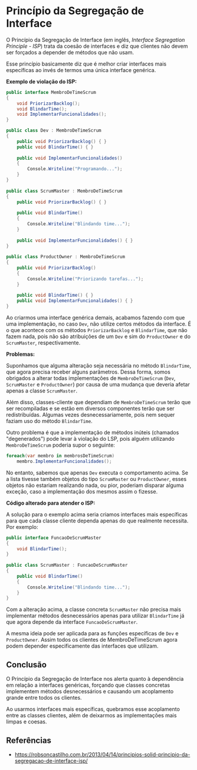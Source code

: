 # Princípio da Segregação de Interface

O Princípio da Segregação de Interface (em inglês, *Interface Segregation Principle - ISP*) trata da coesão de interfaces e diz que clientes não devem ser forçados a depender de métodos que não usam.

Esse princípio basicamente diz que é melhor criar interfaces mais específicas ao invés de termos uma única interface genérica.

**Exemplo de violação do ISP:**

```c#
public interface MembroDeTimeScrum
{
    void PriorizarBacklog();
    void BlindarTime();
    void ImplementarFuncionalidades();
}

public class Dev : MembroDeTimeScrum
{
    public void PriorizarBacklog() { }
    public void BlindarTime() { }
 
    public void ImplementarFuncionalidades()
    {
        Console.Writeline("Programando...");
    }
}
 
public class ScrumMaster : MembroDeTimeScrum
{
    public void PriorizarBacklog() { }
 
    public void BlindarTime()
    {
        Console.Writeline("Blindando time...");
    }
 
    public void ImplementarFuncionalidades() { }
}
 
public class ProductOwner : MembroDeTimeScrum
{
    public void PriorizarBacklog()
    {
        Console.Writeline("Priorizando tarefas...");
    }
 
    public void BlindarTime() { }
    public void ImplementarFuncionalidades() { }
}
```

Ao criarmos uma interface genérica demais, acabamos fazendo com que uma implementação, no caso `Dev`, não utilize certos métodos da interface. É o que acontece com os métodos `PriorizarBacklog` e `BlindarTime`, que não fazem nada, pois não são atribuições de um `Dev` e sim do `ProductOwner` e do `ScrumMaster`, respectivamente.

**Problemas:**

Suponhamos que alguma alteração seja necessária no método `BlindarTime`, que agora precisa receber alguns parâmetros. Dessa forma, somos obrigados a alterar todas implementações de `MembroDeTimeScrum` (`Dev`, `ScrumMaster` e `ProductOwner`) por causa de uma mudança que deveria afetar apenas a classe `ScrumMaster`.

Além disso, classes-cliente que dependiam de `MembroDeTimeScrum` terão que ser recompiladas e se estão em diversos componentes terão que ser redistribuídas. Algumas vezes desnecessariamente, pois nem sequer faziam uso do método `BlindarTime`.

Outro problema é que a implementação de métodos inúteis (chamados "degenerados") pode levar à violação do LSP, pois alguém utilizando `MembroDeTimeScrum` poderia supor o seguinte:

```c#
foreach(var membro in membrosDeTimeScrum)
    membro.ImplementarFuncionalidades();
```

No entanto, sabemos que apenas `Dev` executa o comportamento acima. Se a lista tivesse também objetos do tipo `ScrumMaster` ou `ProductOwner`, esses objetos não estariam realizando nada, ou pior, poderiam disparar alguma exceção, caso a implementação dos mesmos assim o fizesse.

**Código alterado para atender o ISP:**

A solução para o exemplo acima seria criamos interfaces mais específicas para que cada classe cliente dependa apenas do que realmente necessita. Por exemplo:

```c#
public interface FuncaoDeScrumMaster
{
    void BlindarTime();
}
 
public class ScrumMaster : FuncaoDeScrumMaster
{
    public void BlindarTime()
    {
        Console.Writeline("Blindando time...");
    }
}
```

Com a alteração acima, a classe concreta `ScrumMaster` não precisa mais implementar métodos desnecessários apenas para utilizar `BlindarTime` já que agora depende da interface `FuncaoDeScrumMaster`.

A mesma ideia pode ser aplicada para as funções específicas de `Dev` e `ProductOwner`. Assim todos os clientes de MembroDeTimeScrum agora podem depender especificamente das interfaces que utilizam.

## Conclusão

O Princípio da Segregação de Interface nos alerta quanto à dependência em relação a interfaces genéricas, forçando que classes concretas implementem métodos desnecessários e causando um acoplamento grande entre todos os clientes.

Ao usarmos interfaces mais específicas, quebramos esse acoplamento entre as classes clientes, além de deixarmos as implementações mais limpas e coesas.

## Referências

- <https://robsoncastilho.com.br/2013/04/14/principios-solid-principio-da-segregacao-de-interface-isp/>
